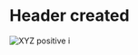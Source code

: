 # Header created
![XYZ positive i](https://user-images.githubusercontent.com/126402168/226582984-da037342-00b8-46b6-b748-6a170cfaa9c8.jpg)

